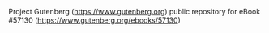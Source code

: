 Project Gutenberg (https://www.gutenberg.org) public repository for
eBook #57130 (https://www.gutenberg.org/ebooks/57130)
